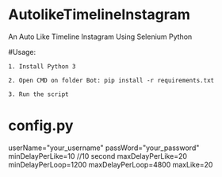 # AutolikeTimelineInstagram
An Auto Like Timeline Instagram Using Selenium Python

#Usage:

    1. Install Python 3
    
    2. Open CMD on folder Bot: pip install -r requirements.txt
    
    3. Run the script
    
# config.py

userName="your_username"
passWord="your_password"
minDelayPerLike=10 //10 second
maxDelayPerLike=20 
minDelayPerLoop=1200
maxDelayPerLoop=4800
maxLike=20
